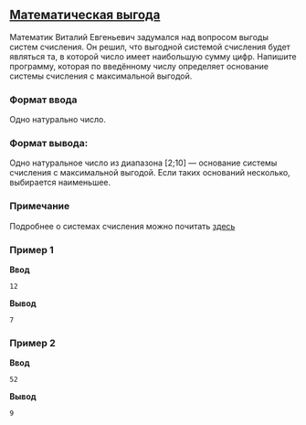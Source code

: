 ## [Математическая выгода](../../../solutions/2.4/24_t.py)

Математик Виталий Евгеньевич задумался над вопросом выгоды систем счисления. Он решил, что выгодной системой счисления будет являться та, в которой число имеет наибольшую сумму цифр. Напишите программу, которая по введённому числу определяет основание системы счисления с максимальной выгодой.

### Формат ввода

Одно натурально число.

### Формат вывода:

Одно натуральное число из диапазона [2;10] — основание системы счисления с максимальной выгодой.
Если таких оснований несколько, выбирается наименьшее.

### Примечание

Подробнее о системах счисления можно почитать [здесь](https://ru.wikipedia.org/wiki/%D0%9F%D0%BE%D0%B7%D0%B8%D1%86%D0%B8%D0%BE%D0%BD%D0%BD%D0%B0%D1%8F_%D1%81%D0%B8%D1%81%D1%82%D0%B5%D0%BC%D0%B0_%D1%81%D1%87%D0%B8%D1%81%D0%BB%D0%B5%D0%BD%D0%B8%D1%8F)

### Пример 1

**Ввод**
```plaintext
12
```

**Вывод**
```plaintext
7
```

### Пример 2

**Ввод**
```plaintext
52
```

**Вывод**
```plaintext
9
```